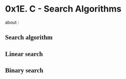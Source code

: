<h1>0x1E. C - Search Algorithms</h1>
<p> about :</p>
<h2 style="font-family:Tahoma;">Search algorithm</h2>
<h2 style="font-family:Tahoma;">Linear search </h2>
<h2 style="font-family:Tahoma;"> Binary search </h2>
